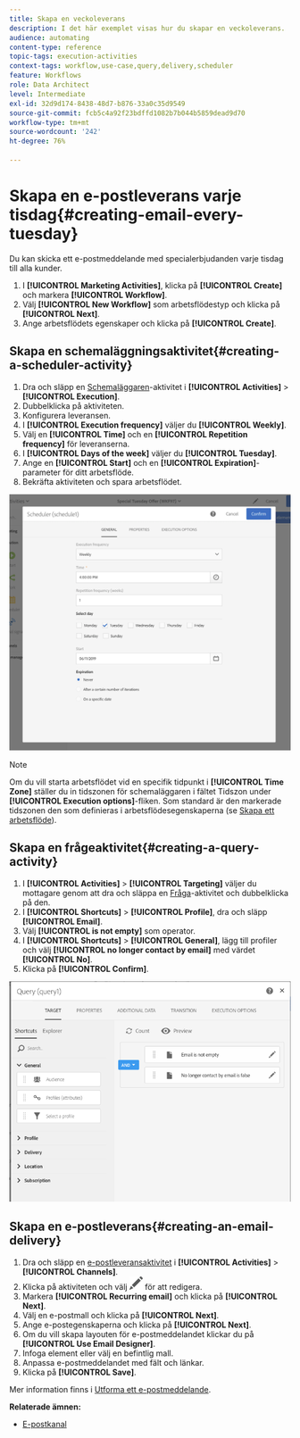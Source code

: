 ```yaml
---
title: Skapa en veckoleverans
description: I det här exemplet visas hur du skapar en veckoleverans.
audience: automating
content-type: reference
topic-tags: execution-activities
context-tags: workflow,use-case,query,delivery,scheduler
feature: Workflows
role: Data Architect
level: Intermediate
exl-id: 32d9d174-8438-48d7-b876-33a0c35d9549
source-git-commit: fcb5c4a92f23bdffd1082b7b044b5859dead9d70
workflow-type: tm+mt
source-wordcount: '242'
ht-degree: 76%

---
```


# Skapa en e-postleverans varje tisdag{#creating-email-every-tuesday}

Du kan skicka ett e-postmeddelande med specialerbjudanden varje tisdag till alla kunder.

1. I **[!UICONTROL Marketing Activities]**, klicka på **[!UICONTROL Create]** och markera **[!UICONTROL Workflow]**.
1. Välj **[!UICONTROL New Workflow]** som arbetsflödestyp och klicka på **[!UICONTROL Next]**.
1. Ange arbetsflödets egenskaper och klicka på **[!UICONTROL Create]**.

## Skapa en schemaläggningsaktivitet{#creating-a-scheduler-activity}

1. Dra och släpp en [Schemaläggaren](../../automating/using/scheduler.md)-aktivitet i **[!UICONTROL Activities]** > **[!UICONTROL Execution]**.
1. Dubbelklicka på aktiviteten.
1. Konfigurera leveransen.
1. I **[!UICONTROL Execution frequency]** väljer du **[!UICONTROL Weekly]**.
1. Välj en **[!UICONTROL Time]** och en **[!UICONTROL Repetition frequency]** för leveranserna.
1. I **[!UICONTROL Days of the week]** väljer du **[!UICONTROL Tuesday]**.
1. Ange en **[!UICONTROL Start]** och en **[!UICONTROL Expiration]**-parameter för ditt arbetsflöde.
1. Bekräfta aktiviteten och spara arbetsflödet.

![](assets/scheduler_properties.png)

>[!NOTE]
>
>Om du vill starta arbetsflödet vid en specifik tidpunkt i **[!UICONTROL Time Zone]** ställer du in tidszonen för schemaläggaren i fältet Tidszon under **[!UICONTROL Execution options]**-fliken. Som standard är den markerade tidszonen den som definieras i arbetsflödesegenskaperna (se [Skapa ett arbetsflöde](../../automating/using/building-a-workflow.md)).

## Skapa en frågeaktivitet{#creating-a-query-activity}

1. I **[!UICONTROL Activities]** > **[!UICONTROL Targeting]** väljer du mottagare genom att dra och släppa en [Fråga](../../automating/using/query.md)-aktivitet och dubbelklicka på den.
1. I **[!UICONTROL Shortcuts]** > **[!UICONTROL Profile]**, dra och släpp **[!UICONTROL Email]**.
1. Välj **[!UICONTROL is not empty]** som operator.
1. I **[!UICONTROL Shortcuts]** > **[!UICONTROL General]**, lägg till profiler och välj **[!UICONTROL no longer contact by email]** med värdet **[!UICONTROL No]**.
1. Klicka på **[!UICONTROL Confirm]**.

![](assets/wf-complement-query.png)

## Skapa en e-postleverans{#creating-an-email-delivery}

1. Dra och släpp en [e-postleveransaktivitet](../../automating/using/email-delivery.md) i **[!UICONTROL Activities]** > **[!UICONTROL Channels]**.
1. Klicka på aktiviteten och välj ![](assets/edit_darkgrey-24px.png) för att redigera.
1. Markera **[!UICONTROL Recurring email]** och klicka på **[!UICONTROL Next]**.
1. Välj en e-postmall och klicka på **[!UICONTROL Next]**.
1. Ange e-postegenskaperna och klicka på **[!UICONTROL Next]**.
1. Om du vill skapa layouten för e-postmeddelandet klickar du på **[!UICONTROL Use Email Designer]**.
1. Infoga element eller välj en befintlig mall.
1. Anpassa e-postmeddelandet med fält och länkar.
1. Klicka på **[!UICONTROL Save]**.

Mer information finns i [Utforma ett e-postmeddelande](../../designing/using/designing-from-scratch.md#designing-an-email-content-from-scratch).

**Relaterade ämnen:**

* [E-postkanal](../../channels/using/creating-an-email.md)
